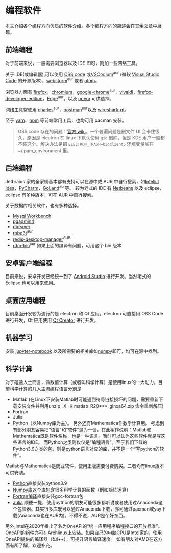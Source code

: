 # 编程软件

本文介绍各个编程方向优质的软件介绍。各个编程方向的简述会在其余文章中展现。

## 前端编程

对于前端来说，一般需要浏览器以及 IDE 即可，附加一些网络工具。

关于 IDE(或编辑器),可以使用 [OSS code](https://www.archlinux.org/packages/community/x86_64/code/) 或[VSCodium](https://aur.archlinux.org/packages/vscodium-bin/)<sup>aur</sup>  (微软 [Visual Studio Code](https://aur.archlinux.org/packages/visual-studio-code-bin/) 的开源版本)，[webstorm](https://aur.archlinux.org/packages/webstorm/)<sup>aur</sup> 或者 [atom](https://archlinux.org/packages/community/x86_64/atom/)。

浏览器方面有 [firefox](https://archlinux.org/packages/extra/x86_64/firefox/)，[chromium](https://archlinux.org/packages/extra/x86_64/chromium/)，[google-chrome](https://aur.archlinux.org/packages/google-chrome/)<sup>aur</sup>，[vivaldi](https://archlinux.org/packages/community/x86_64/vivaldi/)，[firefox-developer-edition](https://www.archlinux.org/packages/community/x86_64/firefox-developer-edition/)，[Edge](https://aur.archlinux.org/packages/microsoft-edge-dev-bin/)<sup>aur</sup>，以及 [opera](https://archlinux.org/packages/community/x86_64/opera/) 可供选择。

网络工具常使用 [charles](https://aur.archlinux.org/packages/charles/)<sup>aur</sup>，[postman](https://aur.archlinux.org/packages/postman-bin/)<sup>aur</sup>以及 [wireshark-qt](https://archlinux.org/packages/community/x86_64/wireshark-qt/)。

至于 [yarn](https://www.archlinux.org/packages/community/any/yarn/)、[npm](https://www.archlinux.org/packages/community/any/npm/) 等前端常用工具，也均可用 pacman 安装。

> OSS code 存在的问题：[官方 wiki](https://wiki.archlinux.org/index.php/Visual_Studio_Code)。一个普遍问题是删文件 UI 会卡住很久，原因是 electron 在 linux 下默认使用 `gio` 删除，但是 KDE 用户一般都不装这个。解决办法是把 `ELECTRON_TRASH=kioclient5` 环境变量加在~/.pam_environment 里。

## 后端编程

Jetbrains 家的全家桶基本都有支持可以在源中或 AUR 中自行搜索，如[IntelliJ Idea](https://www.archlinux.org/packages/community/x86_64/intellij-idea-community-edition/)，[PyCharm](https://www.archlinux.org/packages/community/x86_64/pycharm-community-edition/)，[GoLand](https://aur.archlinux.org/packages/goland/)<sup>aur</sup>等。
较为老式的 IDE 有 [Netbeans](https://www.archlinux.org/packages/community/any/netbeans/) 以及 eclipse，eclipse 有多种版本，可在 AUR 中自行搜索。

关于数据库相关软件，也有多种选择。

- [Mysql Workbench](https://www.archlinux.org/packages/community/x86_64/mysql-workbench/)
- [pgadmin4](https://www.archlinux.org/packages/community/x86_64/pgadmin4/)
- [dbeaver](https://www.archlinux.org/packages/community/x86_64/dbeaver/)
- [robo3t](https://aur.archlinux.org/packages/robo3t-bin/)<sup>aur</sup>
- [redis-desktop-manager](https://aur.archlinux.org/packages/redis-desktop-manager/)<sup>AUR</sup>
- [rdm-bin](https://aur.archlinux.org/packages/rdm-bin/)<sup>aur</sup> 如果上面的编译有问题，可用这个 bin 版本

## 安卓客户端编程

目前来说，安卓开发已经统一到了 [Android Studio](https://aur.archlinux.org/packages/android-studio/) 进行开发。当然老式的 Eclipse 也可以用来使用。

## 桌面应用编程

目前桌面开发较为流行的是 electron 和 Qt 应用。electron 可直接用 OSS Code 进行开发，Qt 应用使用 [Qt Creator](https://www.archlinux.org/packages/extra/x86_64/qtcreator/) 进行开发。

## 机器学习

安装 [jupyter-notebook](https://archlinux.org/packages/community/any/jupyter-notebook/) 以及所需要的相关库如[numpy](https://archlinux.org/packages/extra/x86_64/python-numpy/)即可，均可在源中找到。

## 科学计算

对于磕盐人士而言，做数值计算（或者叫科学计算）是使用linux的一大动力。目前科学计算的几大主流编程语言分别是
* Matlab (在Linux下安装Matlab时可能遇到符号链接损坏的问题，需要重新下载安装文件并利用unzip -X -K matlab_R20***_glnxa64.zip 命令重新解压)
* Fortran
* Julia
* Python（以Numpy库为主）。
另外还有Mathematica作数学计算用。
考虑到有部分朋友容易把“语言”和“软件”混为一谈，在此稍作说明：Matlab和Mathematica既是软件名称，也是一种语言。暂时可以认为这些软件就是写这些语言的IDE。
而Python之类则仅仅是“编程语言”。至于我们下载的Python3.9之类的包，则是python语言对应的库，并不是一个“写python的软件”。

Matlab与Mathematica是商业软件，使用正版需要付费购买。二者均有linux版本可供安装。
- [Python](https://wiki.archlinux.org/title/Python)直接安装python3.9
- [Numpy库](https://archlinux.org/packages/extra/x86_64/python-numpy/)这个库包含很多科学计算的函数（例如矩阵运算）
- [Fortran编译](https://wiki.archlinux.org/title/GNU_Compiler_Collection)直接安装gcc-fortran包
- [Julia](https://wiki.archlinux.org/title/Julia)
顺便一提，使用python的朋友可能很多都听说或者使用过Anaconda这个包管器。其实很多库既可以通过Anaconda下载，亦可通过pacman或yay下载(Anaconda也在AUR内)。不得不说，AUR是个好东西。

另外,Intel在2020年推出了名为OneAPI的“统一应用程序编程接口的开放标准”。OneAPI的组件亦可在Archlinux上安装。如果自己的电脑CPU是Intel家的，使用OneAPI提供的编译器（如i++），可提升语言编译速度。
如有朋友对AMD在这方面有所了解，欢迎补充。
